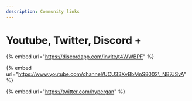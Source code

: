 ```yaml
---
description: Community links
---
```


# Youtube, Twitter,  Discord +

{% embed url="https://discordapp.com/invite/t4WWBPF" %}

{% embed url="https://www.youtube.com/channel/UCU33XvBbMnS8002\_NB7JSvA" %}

{% embed url="https://twitter.com/hypergan" %}




